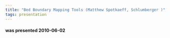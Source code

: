 ```yaml
---
title: "Bed Boundary Mapping Tools (Matthew Spotkaeff, Schlumberger )"
tags: presentation
---
```

#### was presented 2010-06-02 

